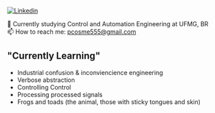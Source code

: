 [![Linkedin](https://img.shields.io/badge/LinkedIn-blue?style=for-the-badge&logo=linkedin&labelColor=blue&link=https://www.linkedin.com/in/pcosme/)](https://www.linkedin.com/in/pcosme/)

:school: Currently studying Control and Automation Engineering at UFMG, BR</br>
:mailbox: How to reach me: <a href="pcosme555@gmail.com">pcosme555@gmail.com</a>

<!-- | <a href="https://github.com/anuraghazra/github-readme-stats"><img align="center" src="https://github-readme-stats.vercel.app/api?username=PedroCosme&theme=github_dark&show_icons=true&hide_border=true" alt="Pedro's github stats" /></a> | <a href="https://github.com/anuraghazra/github-readme-stats"><img align="center" src="https://github-readme-stats.vercel.app/api/top-langs/?username=PedroCosme&theme=github_dark&layout=compact&hide_border=true" /></a> | -->

## "Currently Learning"
* Industrial confusion & inconviencience engineering
* Verbose abstraction
* Controlling Control
* Processing processed signals
* Frogs and toads (the animal, those with sticky tongues and skin)

<!--## Languages and Tools:
<div>
  <img width=50px src="https://raw.githubusercontent.com/github/explore/80688e429a7d4ef2fca1e82350fe8e3517d3494d/topics/python/python.png">&nbsp;
  <img width=50px src="https://upload.wikimedia.org/wikipedia/commons/thumb/3/38/Jupyter_logo.svg/1200px-Jupyter_logo.svg.png">&nbsp;
  <img width=50px src="https://raw.githubusercontent.com/github/explore/80688e429a7d4ef2fca1e82350fe8e3517d3494d/topics/javascript/javascript.png">&nbsp;
  <img width=50px src="https://upload.wikimedia.org/wikipedia/commons/1/18/C_Programming_Language.svg">&nbsp;
  <img width=50px src="https://upload.wikimedia.org/wikipedia/commons/thumb/1/18/ISO_C%2B%2B_Logo.svg/1822px-ISO_C%2B%2B_Logo.svg.png">&nbsp;
  <img width=50px src="https://rustacean.net/assets/rustacean-flat-happy.png">&nbsp;
  <img width=50px src="https://upload.wikimedia.org/wikipedia/commons/3/32/OpenCV_Logo_with_text_svg_version.svg">&nbsp;
  <img width=50px src="https://upload.wikimedia.org/wikipedia/commons/thumb/1/1b/R_logo.svg/2560px-R_logo.svg.png">&nbsp;
  <img width=50px src="https://upload.wikimedia.org/wikipedia/commons/thumb/4/4b/Bash_Logo_Colored.svg/1024px-Bash_Logo_Colored.svg.png">&nbsp;
  <img width=50px src="https://upload.wikimedia.org/wikipedia/commons/thumb/2/27/PHP-logo.svg/2560px-PHP-logo.svg.png">&nbsp;
  <img width=50px src="https://upload.wikimedia.org/wikipedia/commons/thumb/b/b0/NewTux.svg/800px-NewTux.svg.png">&nbsp;
</div>--!>

</br>

